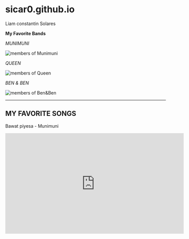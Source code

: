 # sicar0.github.io
Liam constantin Solares

**My Favorite Bands**

*MUNIMUNI*

![members of Munimuni](https://media.interaksyon.com/wp-content/uploads/2021/06/munimuni.jpg)

*QUEEN*

![members of Queen](https://images.squarespace-cdn.com/content/v1/593070a42994cad2710a6439/1548516896355-C8AA6FMV2QKQKKWHXYQL/yt.jpg)

*BEN & BEN*

![members of Ben&Ben](https://m.media-amazon.com/images/M/MV5BOThiMGNiZDMtZmY0ZS00YmEwLTg0OTktMzdkNmMzZTViY2E3XkEyXkFqcGdeQXVyNTI5NjIyMw@@._V1_.jpg)

---
**MY FAVORITE SONGS**
---
Bawat piyesa - Munimuni

<iframe width="560" height="315" src="https://www.youtube.com/embed/KJigp3vJFWY" title="YouTube video player" frameborder="0" allow="accelerometer; autoplay; clipboard-write; encrypted-media; gyroscope; picture-in-picture; web-share" allowfullscreen></iframe>
